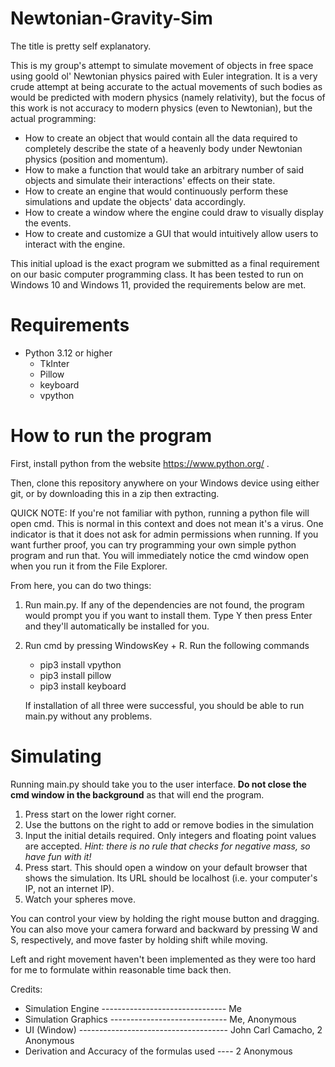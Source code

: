 # Newtonian-Gravity-Sim

The title is pretty self explanatory.

This is my group's attempt to simulate movement of objects in free space using goold ol' Newtonian physics
paired with Euler integration. It is a very crude attempt at being accurate to the actual movements of
such bodies as would be predicted with modern physics (namely relativity), but the focus of this work is not
accuracy to modern physics (even to Newtonian), but the actual programming:

- How to create an object that would contain all the data required to completely describe the state of a
    heavenly body under Newtonian physics (position and momentum).
- How to make a function that would take an arbitrary number of said objects and simulate their interactions'
    effects on their state.
- How to create an engine that would continuously perform these simulations and update the objects' data
    accordingly.
- How to create a window where the engine could draw to visually display the events.
- How to create and customize a GUI that would intuitively allow users to interact with the engine.

This initial upload is the exact program we submitted as a final requirement on our basic computer programming
class. It has been tested to run on Windows 10 and Windows 11, provided the requirements below are met.

# Requirements
- Python 3.12 or higher
  - TkInter
  - Pillow
  - keyboard
  - vpython
  
# How to run the program
First, install python from the website https://www.python.org/ . 

Then, clone this repository anywhere on your Windows device using
either git, or by downloading this in a zip then extracting.

QUICK NOTE: If you're not familiar with python, running a python file will open cmd. This is normal in this context
            and does not mean it's a virus. One indicator is that it does not ask for admin permissions when running.
            If you want further proof, you can try programming your own simple python program and run that. You will
            immediately notice the cmd window open when you run it from the File Explorer.

From here, you can do two things:
1. Run main.py. If any of the dependencies are not found, the program would prompt you if you want
     to install them. Type Y then press Enter and they'll automatically be installed for you.

2. Run cmd by pressing WindowsKey + R. Run the following commands
   - pip3 install vpython
   - pip3 install pillow
   - pip3 install keyboard
   
   If installation of all three were successful, you should be able to run main.py without any problems.

# Simulating
Running main.py should take you to the user interface. **Do not close the cmd window in the background** as that
will end the program.
1. Press start on the lower right corner.
2. Use the buttons on the right to add or remove bodies in the simulation
3. Input the initial details required. Only integers and floating point values are accepted. *Hint: there is no rule that checks for negative mass, so have fun with it!*
4. Press start. This should open a window on your default browser that shows the simulation. Its URL should be localhost (i.e. your computer's IP, not an internet IP).
5. Watch your spheres move.

You can control your view by holding the right mouse button and dragging. You can also move your camera forward
and backward by pressing W and S, respectively, and move faster by holding shift while moving.

Left and right movement haven't been implemented as they were too hard for me to formulate within reasonable time
back then.

Credits:

- Simulation Engine ------------------------------- Me
- Simulation Graphics ----------------------------- Me, Anonymous
- UI (Window) ------------------------------------- John Carl Camacho, 2 Anonymous
- Derivation and Accuracy of the formulas used ---- 2 Anonymous
